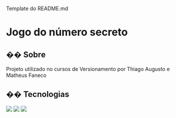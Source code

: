 Template do README.md
<h1>Jogo do número secreto</h1>

<h2>�� Sobre</h2>
<p>Projeto utilizado no cursos de Versionamento por Thiago Augusto  e Matheus Faneco </p>

## �� Tecnologias
<div>
  <img src="https://img.shields.io/badge/HTML-239120?style=for-the-badge&logo=html5&logoColor=white">
  <img src="https://img.shields.io/badge/CSS-239120?&style=for-the-badge&logo=css3&logoColor=white">
  <img src="https://img.shields.io/badge/JavaScript-F7DF1E?style=for-the-badge&logo=javascript&logoColor=black">
</div>
